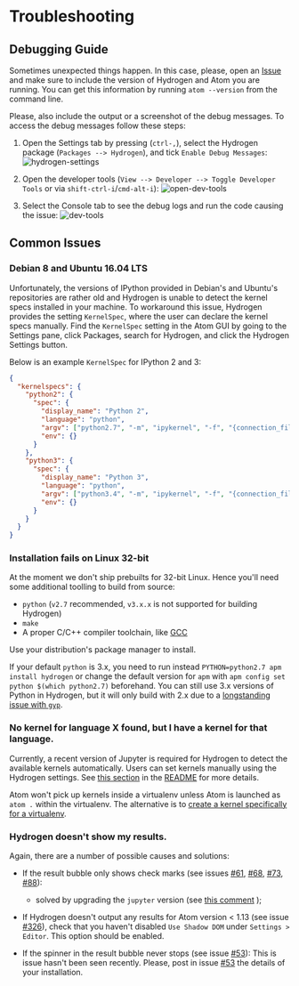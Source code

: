# Troubleshooting

## Debugging Guide

Sometimes unexpected things happen.
In this case, please, open an [Issue](https://github.com/nteract/hydrogen/issues) and make sure to include the version of Hydrogen and Atom you are running. You can get this information by running `atom --version` from the command line.

Please, also include the output or a screenshot of the debug messages. To access the debug messages follow these steps:

1. Open the Settings tab by pressing (`ctrl-,`), select the Hydrogen package (`Packages --> Hydrogen`), and tick `Enable Debug Messages`:
![hydrogen-settings](https://cloud.githubusercontent.com/assets/6199391/23463294/df273cf2-fe88-11e6-95e3-0be765973035.png)

2. Open the developer tools (`View --> Developer --> Toggle Developer Tools` or via `shift-ctrl-i`/`cmd-alt-i`):
![open-dev-tools](https://cloud.githubusercontent.com/assets/6199391/23463624/27db48fc-fe8a-11e6-8f68-f0159bc26362.png)

3. Select the Console tab to see the debug logs and run the code causing the issue:
![dev-tools](https://cloud.githubusercontent.com/assets/6199391/23463305/e4750a9a-fe88-11e6-906e-d19ab90ac309.png)

## Common Issues

### Debian 8 and Ubuntu 16.04 LTS

Unfortunately, the versions of IPython provided in Debian's and Ubuntu's
repositories are rather old and Hydrogen is unable to detect the kernel specs
installed in your machine. To workaround this issue, Hydrogen provides the
setting `KernelSpec`, where the user can declare the kernel specs manually.
Find the `KernelSpec` setting in the Atom GUI by going to the Settings pane,
click Packages, search for Hydrogen, and click the Hydrogen Settings button.

Below is an example `KernelSpec` for IPython 2 and 3:

```json
{
  "kernelspecs": {
    "python2": {
      "spec": {
        "display_name": "Python 2",
        "language": "python",
        "argv": ["python2.7", "-m", "ipykernel", "-f", "{connection_file}"],
        "env": {}
      }
    },
    "python3": {
      "spec": {
        "display_name": "Python 3",
        "language": "python",
        "argv": ["python3.4", "-m", "ipykernel", "-f", "{connection_file}"],
        "env": {}
      }
    }
  }
}
```

### Installation fails on Linux 32-bit

At the moment we don't ship prebuilts for 32-bit Linux. Hence you'll need some additional toolling to build from source:

- `python` (`v2.7` recommended, `v3.x.x` is not supported for building Hydrogen)
- `make`
- A proper C/C++ compiler toolchain, like [GCC](https://gcc.gnu.org/)

Use your distribution's package manager to install.

If your default `python` is 3.x, you need to run instead `PYTHON=python2.7 apm install hydrogen` or change the default version for `apm` with `apm config set python $(which python2.7)` beforehand. You can still use 3.x versions of Python in Hydrogen, but it will only build with 2.x due to a [longstanding issue with `gyp`](https://bugs.chromium.org/p/gyp/issues/detail?id=36).

### No kernel for language X found, but I have a kernel for that language.

Currently, a recent version of Jupyter is required for Hydrogen to detect the
available kernels automatically. Users can set kernels manually using the
Hydrogen settings. See
[this section](https://github.com/nteract/hydrogen#debian-8-and-ubuntu-1604-lts)
in the [README](README.md) for more details.

Atom won't pick up kernels inside a virtualenv unless Atom is launched as `atom .` within the virtualenv. The alternative is to [create a kernel specifically for a virtualenv](http://www.alfredo.motta.name/create-isolated-jupyter-ipython-kernels-with-pyenv-and-virtualenv/).


### Hydrogen doesn't show my results.

Again, there are a number of possible causes and solutions:

- If the result bubble only shows check marks (see issues
  [#61](https://github.com/nteract/hydrogen/issues/61),
  [#68](https://github.com/nteract/hydrogen/issues/68),
  [#73](https://github.com/nteract/hydrogen/issues/73),
  [#88](https://github.com/nteract/hydrogen/issues/88)):

  - solved by upgrading the `jupyter` version (see [this
    comment](https://github.com/nteract/hydrogen/issues/88#issuecomment-136761769) );

- If Hydrogen doesn't output any results for Atom version < 1.13 (see issue
  [#326](https://github.com/nteract/hydrogen/issues/326)), check that you haven't disabled
  `Use Shadow DOM` under `Settings > Editor`. This option should be enabled.

- If the spinner in the result bubble never stops (see issue
  [#53](https://github.com/nteract/hydrogen/issues/53)): This is issue hasn't
  been seen recently. Please, post in issue
  [#53](https://github.com/nteract/hydrogen/issues/53) the details of your
  installation.

